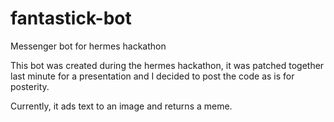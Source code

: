 # fantastick-bot
Messenger bot for hermes hackathon


This bot was created during the hermes hackathon, it was patched together last minute for a presentation and I decided to post the code as is for posterity.

Currently, it ads text to an image and returns a meme.
